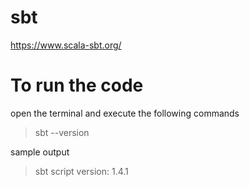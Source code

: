 # sbt
https://www.scala-sbt.org/

# To run the code
open the terminal and execute the following commands
> sbt --version

sample output
> sbt script version: 1.4.1
